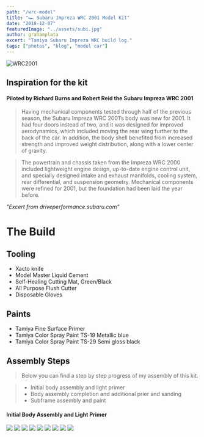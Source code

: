 ```yaml
---
path: "/wrc-model"
title: "🏎️ Subaru Impreza WRC 2001 Model Kit"
date: "2018-12-07"
featuredImage: "../assets/subi.jpg"
author: grahamplata
excert: "Tamiya Subaru Impreza WRC build log."
tags: ["photos", "blog", "model car"]
---
```


![WRC2001](../assets/wrc2001.jpg)

## Inspiration for the kit

#### Piloted by Richard Burns and Robert Reid the Subaru Impreza WRC 2001

> Having mechanical components tested through half of the previous season, the Subaru Impreza WRC 2001’s body was new for 2001. It had four doors instead of two, and it was designed for improved aerodynamics, which included moving the rear wing further to the back of the car. In addition, the body shell benefited from increased strength and improved weight distribution, along with a lower center of gravity.

> The powertrain and chassis taken from the Impreza WRC 2000 included lightweight engine design, up-to-date engine control unit, and specially designed intake and exhaust manifolds, cooling system, rear differential, and suspension geometry. Mechanical components were refined for 2001, but the foundation had been laid the year before.

_"Excert from driveperformance.subaru.com"_

# The Build

## Tooling

- Xacto knife
- Model Master Liquid Cement
- Self-Healing Cutting Mat, Green/Black
- All Purpose Flush Cutter
- Disposable Gloves

## Paints

- Tamiya Fine Surface Primer
- Tamiya Color Spray Paint TS-19 Metallic blue
- Tamiya Color Spray Paint TS-29 Semi gloss black

## Assembly Steps

> Below you can find a step by step progress of my assembly of this kit.

> - Initial body assembly and light primer
> - Body assembly completion and additional prier and sanding
> - Subframe assembly and paint

#### Initial Body Assembly and Light Primer

![](../assets/IMG_6961.JPG)
![](../assets/IMG_3034.JPG)
![](../assets/IMG_4613.JPG)
![](../assets/IMG_7373.JPG)
![](../assets/IMG_4233.JPG)
![](../assets/IMG_6558.JPG)
![](../assets/IMG_8793.JPG)
![](../assets/IMG_8502.JPG)
![](../assets/IMG_5649.JPG)
